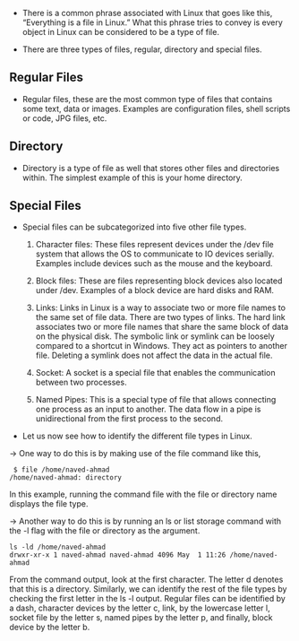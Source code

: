* There is a common phrase associated with Linux that goes like this, “Everything is a file in Linux.” What this phrase tries to convey is every object in Linux can be considered to be a type of file. 

* There are three types of files, regular, directory and special files. 

## Regular Files ##

* Regular files, these are the most common type of files that contains some text, data or images. Examples are configuration files, shell scripts or code, JPG files, etc. 

## Directory ##

* Directory is a type of file as well that stores other files and directories within. The simplest example of this is your home directory. 

## Special Files ##

* Special files can be subcategorized into five other file types. 

   1. Character files: These files represent devices under the /dev file system that allows the OS to communicate to IO devices serially. Examples include devices such as the mouse and the keyboard. 
   
   2. Block files: These are files representing block devices also located under /dev. Examples of a block device are hard disks and RAM. 
   
   3. Links: Links in Linux is a way to associate two or more file names to the same set of file data. There are two types of links. The hard link associates two or more file names that share the same block of data on the physical disk. The symbolic link or symlink can be loosely compared to a shortcut in Windows. They act as pointers to another file. Deleting a symlink does not affect the data in the actual file. 
   
   4. Socket: A socket is a special file that enables the communication between two processes. 
   
   5. Named Pipes: This is a special type of file that allows connecting one process as an input to another. The data flow in a pipe is unidirectional from the first process to the second. 
 




* Let us now see how to identify the different file types in Linux. 

-> One way to do this is by making use of the file command like this,

```
 $ file /home/naved-ahmad
/home/naved-ahmad: directory
```

In this example, running the command file with the file or directory name displays the file type. 



-> Another way to do this is by running an ls or list storage command with the -l flag with the file or directory as the argument. 

```
ls -ld /home/naved-ahmad
drwxr-xr-x 1 naved-ahmad naved-ahmad 4096 May  1 11:26 /home/naved-ahmad
```

From the command output, look at the first character. The letter d denotes that this is a directory. Similarly, we can identify the rest of the file types by checking the first letter in the ls -l output. Regular files can be identified by a dash, character devices by the letter c, link, by the lowercase letter l, socket file by the letter s, named pipes by the letter p, and finally, block device by the letter b.
